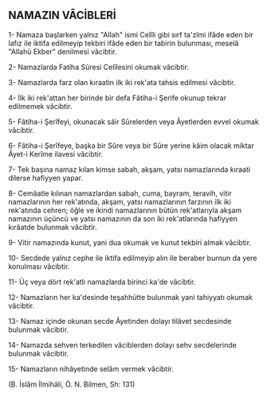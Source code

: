 ## NAMAZIN VÂCİBLERİ

1- Namaza başlarken yalnız "Allah" ismi Celîli gibi sırf ta'zîmi ifâde eden bir lafız ile iktifa edilmeyip tekbiri ifâde eden bir tabirin bu­lunması, meselâ "Allahü Ekber" denilmesi vâcibtir.

2- Namazlarda Fatiha Sûresi Celîlesini okumak vâcibtir.

3- Namazlarda farz olan kıraatin ilk iki rek'ata tahsis edilmesi vâ­cibtir.

4- İlk iki rek'attan her birinde bir defa Fâtiha-i Şerife okunup tekrar edilmemek vâcibtir.

5- Fâtiha-i Şerîfeyi, okunacak sâir Sûrelerden veya Âyetlerden ev­vel okumak vâcibtir.

6- Fâtiha-i Şerîfeye, başka bir Sûre veya bir Sûre yerine kâim ola­cak miktar Âyet-i Kerîme ilavesi vâcibtir.

7- Tek başına namaz kılan kimse sabah, akşam, yatsı namazlarında kıraati dilerse hafiyyen yapar.

8- Cemâatle kılınan namazlardan sabah, cuma, bayram, teravih, vi­tir namazlarının her rek'atında, akşam, yatsı namazlarının farzının ilk iki rek'atında cehren; öğle ve ikindi namazlarının bütün rek'atlarıyla ak­şam namazının üçüncü ve yatsı namazının da son iki rek'atlarında hafiyyen kırâatde bulunmak vâcibtir.

9- Vitir namazında kunut, yani dua okumak ve kunut tekbiri almak vâcibtir.

10- Secdede yalnız cephe ile iktifa edilmeyip alın ile beraber bur­nun da yere konulması vâcibtir.

11- Üç veya dört rek'atlı namazlarda birinci ka'de vâcibtir.

12- Namazların her ka'desinde teşahhütte bulunmak yani tahiyyatı okumak vâcibtir.

13- Namaz içinde okunan secde Âyetinden dolayı tilâvet secdesin­de bulunmak vâcibtir.

14- Namazda sehven terkedilen vâciblerden dolayı sehv secdele­rinde bulunmak vâcibtir.

15- Namazların nihâyetinde selâm vermek vâcibtir.

(B. İslâm İlmihâli, Ö. N. Bilmen, Sh: 131)

